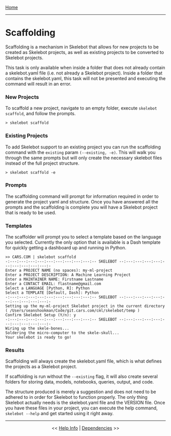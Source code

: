 [Home](index.md)

---

# Scaffolding

Scaffolding is a mechanism in Skelebot that allows for new projects to be created as Skelebot projects, as well as existing projects to be converted to Skelebot projects.

This task is only available when inside a folder that does not already contain a skelebot.yaml file (i.e. not already a Skelebot project). Inside a folder that contains the skelebot.yaml, this task will not be presented and executing the command will result in an error.

### New Projects
To scaffold a new project, navigate to an empty folder, execute `skelebot scaffold`, and follow the prompts.

```
> skelebot scaffold
```

### Existing Projects
To add Skelebot support to an existing project you can run the scaffolding command with the `existing` param `(--existing, -e)`. This will walk you through the same prompts but will only create the necessary skelebot files instead of the full project structure.

```
> skelebot scaffold -e
```

### Prompts
The scaffolding command will prompt for information required in order to generate the project yaml and structure. Once you have answered all the prompts and the scaffolding is complete you will have a Skelebot project that is ready to be used.

### Templates
The scaffolder will prompt you to select a template based on the language you selected. Currently the only option that is available is a Dash template for quickly getting a dashboard up and running in Python.

```
>> CARS.COM | skelebot scaffold
-:---:---:---:---:---:---:---:---:---:-- SKELEBOT --:---:---:---:---:---:---:---:---:---:-
Enter a PROJECT NAME (no spaces): my-ml-project
Enter a PROJECT DESCRIPTION: A Machine Learning Project
Enter a MAINTAINER NAME: Firstname Lastname
Enter a CONTACT EMAIL: flastname@gmail.com
Select a LANGUAGE [Python, R]: Python
Select a TEMPLATE [Default, Dash]: Python
-:---:---:---:---:---:---:---:---:---:-- SKELEBOT --:---:---:---:---:---:---:---:---:---:-
Setting up the my-ml-project Skelebot project in the current directory
( /Users/seanshookman/Code/git.cars.com/cml/skelebot/temp )
Confirm Skelebot Setup (Y/n): y
-:---:---:---:---:---:---:---:---:---:-- SKELEBOT --:---:---:---:---:---:---:---:---:---:-
Wiring up the skele-bones...
Soldering the micro-computer to the skele-skull...
Your skelebot is ready to go!
```

### Results
Scaffolding will always create the skelebot.yaml file, which is what defines the projects as a Skelebot project.

If scaffolding is run without the `--existing` flag, it will also create several folders for storing data, models, notebooks,  queries, output, and code.

The structure produced is merely a suggestion and does not need to be adhered to in order for Skelebot to function properly. The only thing Skelebot actually needs is the skelebot.yaml file and the VERSION file. Once you have these files in your project, you can execute the help command, `skelebot --help` and get started using it right away.

---

<center><< <a href="help-info.html">Help Info</a>  |  <a href="dependencies.html">Dependencies</a> >></center>
